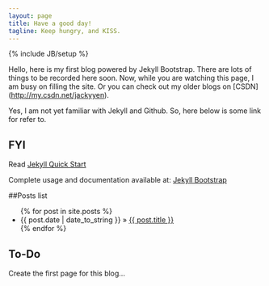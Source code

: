 ```yaml
---
layout: page
title: Have a good day!
tagline: Keep hungry, and KISS.
---
```

{% include JB/setup %}

Hello, here is my first blog powered by Jekyll Bootstrap.
There are lots of things to be recorded here soon.
Now, while you are watching this page, I am busy on filling the site.
Or you can check out my older blogs on [CSDN] (http://my.csdn.net/jackyyen).

Yes, I am not yet familiar with Jekyll and Github. So, here below is some link for refer to.
## FYI

Read [Jekyll Quick Start](http://jekyllbootstrap.com/usage/jekyll-quick-start.html)

Complete usage and documentation available at: [Jekyll Bootstrap](http://jekyllbootstrap.com)

##Posts list

<ul class="posts">
  {% for post in site.posts %}
    <li><span>{{ post.date | date_to_string }}</span> &raquo; <a href="{{ BASE_PATH }}{{ post.url }}">{{ post.title }}</a></li>
  {% endfor %}
</ul>

## To-Do

Create the first page for this blog...

